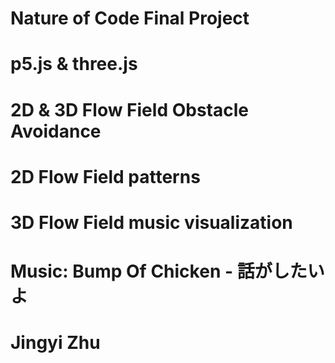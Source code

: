 # Nature of Code Final Project
# p5.js & three.js
# 2D & 3D Flow Field Obstacle Avoidance
# 2D Flow Field patterns
# 3D Flow Field music visualization
# Music: Bump Of Chicken - 話がしたいよ
# Jingyi Zhu
